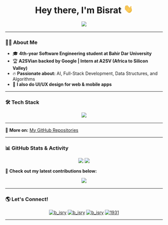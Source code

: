 <h1 align="center"> Hey there, I'm Bisrat <img src="https://raw.githubusercontent.com/ABSphreak/ABSphreak/master/gifs/Hi.gif" width="30px"> </h1>  
<p align="center">
  <img src="https://readme-typing-svg.herokuapp.com?font=Fira+Code&pause=1000&color=2E9AFE&center=true&vCenter=true&width=600&lines=Software+Engineer+|+Backend+Developer+|+AI+Enthusiast;Passionate+about+Problem-Solving+and+Algorithms;Building+Scalable+Systems+and+Web+Apps">
</p>

---

### **👨‍💻 About Me**  
- 🎓 **4th-year Software Engineering student at Bahir Dar University**  
- 🏆 **A2SVian backed by Google | Intern at A2SV (Africa to Silicon Valley)**  
- 🔥 **Passionate about:** AI, Full-Stack Development, Data Structures, and Algorithms  
- 🎨 **I also do UI/UX design for web & mobile apps**  
  

---

### **🛠️ Tech Stack**
<p align="center">
  <img src="https://skillicons.dev/icons?i=python,flutter,dart,nodejs,express,firebase,mongodb,postgresql,html,css,js,git,docker,vite,tailwind,figma" />
</p>  
  

--- 

📌 **More on:** [My GitHub Repositories](https://github.com/b-isry?tab=repositories)  

---

### **📊 GitHub Stats & Activity**  

<p align="center">
  <img src="https://github-readme-stats.vercel.app/api?username=b-isry&show_icons=true&theme=tokyonight" />
  <img src="https://github-readme-streak-stats.herokuapp.com/?user=b-isry&theme=tokyonight" />
</p>

🎯 **Check out my latest contributions below:**  
<p align="center">
  <img src="https://github-readme-activity-graph.vercel.app/graph?username=b-isry&theme=react-dark&hide_border=true&area=true">
</p>

---

### **🌎 Let's Connect!**
<p align="center">
<a href="https://www.linkedin.com/in/bisrat-teshome-6182632b4" target="blank"><img align="center" src="https://raw.githubusercontent.com/rahuldkjain/github-profile-readme-generator/master/src/images/icons/Social/linked-in-alt.svg" alt="b_isry" height="30" width="40" /></a>
<a href="https://instagram.com/b_isry" target="blank"><img align="center" src="https://raw.githubusercontent.com/rahuldkjain/github-profile-readme-generator/master/src/images/icons/Social/instagram.svg" alt="b_isry" height="30" width="40" /></a>
<a href="https://dribbble.com/bisr_y" target="blank"><img align="center" src="https://raw.githubusercontent.com/rahuldkjain/github-profile-readme-generator/master/src/images/icons/Social/dribbble.svg" alt="b_isry" height="30" width="40" /></a>
<a href="https://discord.bisry_60510" target="blank"><img align="center" src="https://raw.githubusercontent.com/rahuldkjain/github-profile-readme-generator/master/src/images/icons/Social/discord.svg" alt="1931" height="30" width="40" /></a>
</p>





---
